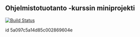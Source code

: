 ## Ohjelmistotuotanto -kurssin miniprojekti


[![Build Status](https://travis-ci.org/jexniemi/Miniprojekti-Ohtu.svg?branch=master)](https://travis-ci.org/jexniemi/Miniprojekti-Ohtu)


id 5a097c5a14d85c002869604e
